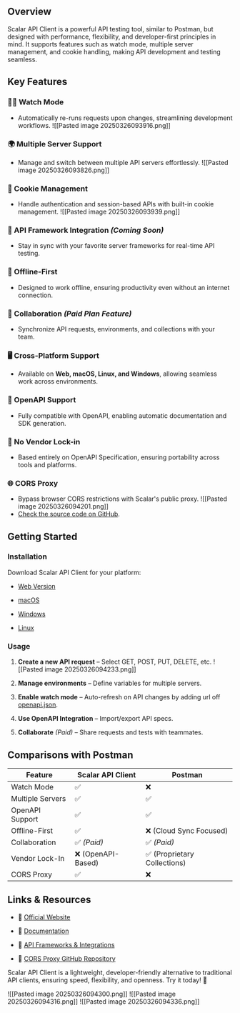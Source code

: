## Overview

Scalar API Client is a powerful API testing tool, similar to Postman, but designed with performance, flexibility, and developer-first principles in mind. It supports features such as watch mode, multiple server management, and cookie handling, making API development and testing seamless.

## Key Features

### 🕵️‍♂️ Watch Mode

- Automatically re-runs requests upon changes, streamlining development workflows.
    ![[Pasted image 20250326093916.png]]

### 🌍 Multiple Server Support

- Manage and switch between multiple API servers effortlessly.
    ![[Pasted image 20250326093826.png]]

### 🍪 Cookie Management

- Handle authentication and session-based APIs with built-in cookie management.
    ![[Pasted image 20250326093939.png]]

### 🔗 API Framework Integration _(Coming Soon)_

- Stay in sync with your favorite server frameworks for real-time API testing.
    

### 🔌 Offline-First

- Designed to work offline, ensuring productivity even without an internet connection.
    

### 🤝 Collaboration _(Paid Plan Feature)_

- Synchronize API requests, environments, and collections with your team.
    

### 🖥️ Cross-Platform Support

- Available on **Web, macOS, Linux, and Windows**, allowing seamless work across environments.
    

### 📜 OpenAPI Support

- Fully compatible with OpenAPI, enabling automatic documentation and SDK generation.
    

### 🚀 No Vendor Lock-in

- Based entirely on OpenAPI Specification, ensuring portability across tools and platforms.
    
### 🌐 CORS Proxy

- Bypass browser CORS restrictions with Scalar's public proxy.
    ![[Pasted image 20250326094201.png]]
- [Check the source code on GitHub](https://github.com/Scalar-API/CORS-Proxy).

## Getting Started

### Installation

Download Scalar API Client for your platform:

- [Web Version](https://scalar.com/#api-client)
    
- [macOS](https://scalar.com/#api-client)
    
- [Windows](https://scalar.com/#api-client)
    
- [Linux](https://scalar.com/#api-client)
    

### Usage

1. **Create a new API request** – Select GET, POST, PUT, DELETE, etc.
    ![[Pasted image 20250326094233.png]]
2. **Manage environments** – Define variables for multiple servers.
    
3. **Enable watch mode** – Auto-refresh on API changes by adding url off [openapi.json](./Scalar%20Integration).
    
4. **Use OpenAPI Integration** – Import/export API specs.
    
5. **Collaborate** _(Paid)_ – Share requests and tests with teammates.
    

## Comparisons with Postman

| Feature          | Scalar API Client | Postman                     |
| ---------------- | ----------------- | --------------------------- |
| Watch Mode       | ✅                 | ❌                           |
| Multiple Servers | ✅                 | ✅                           |
| OpenAPI Support  | ✅                 | ✅                           |
| Offline-First    | ✅                 | ❌ (Cloud Sync Focused)      |
| Collaboration    | ✅ _(Paid)_        | ✅ _(Paid)_                  |
| Vendor Lock-In   | ❌ (OpenAPI-Based) | ✅ (Proprietary Collections) |
| CORS Proxy       | ✅                 | ❌                           |

## Links & Resources

- 🔗 [Official Website](https://scalar.com/#api-client)
    
- 📖 [Documentation](https://scalar.com/#docs)
    
- 🚀 [API Frameworks & Integrations](https://scalar.com/#integrations)

- 🔧 [CORS Proxy GitHub Repository](https://github.com/Scalar-API/CORS-Proxy)

Scalar API Client is a lightweight, developer-friendly alternative to traditional API clients, ensuring speed, flexibility, and openness. Try it today! 🚀


![[Pasted image 20250326094300.png]]
![[Pasted image 20250326094316.png]]
![[Pasted image 20250326094336.png]]